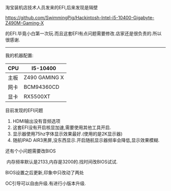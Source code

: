 淘宝装机店技术人员发来的EFI,后来发现是隔壁

https://github.com/SwimmingPig/Hackintosh-Intel-i5-10400-Gigabyte-Z490M-Gaming-X

的EFI.毕竟小白第一次玩.而且这套EFI有点问题需要修改.店家还是很负责的.所以很感谢.

---

我的机器配置:

| CPU  | I5-10400      |
| ---- | ------------- |
| 主板 | Z490 GAMING X |
| 网卡 | BCM94360CD    |
| 显卡 | RX5500XT      |

目前发现的EFI问题

1. HDMI输出没有音频选项
2. 这套EFI没有开启核显加速,需要使用其他工具开启.
3. 显示器使用75hz字体显示效果最好.(使用的是2K显示器)
4. 随航IPAD AIR3黑屏,没东西显示.开启随航显示器频率会降低,显示效果模糊.

还有个小问题需要改BIOS

​	内存频率默认是2133,内存是3200的.找时间改BIOS试试.

BIOS设置之后更新,印象中只改动了两处

OC引导可以自由升级.有进行小版本升级.

